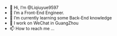- 👋 Hi, I’m @Liqiuyue9597
- 👀 I’m a Front-End Engineer.
- 🌱 I’m currently learning some Back-End knowledge
- 💞️ I work on WeChat in GuangZhou 
- 📫 How to reach me ...

<!---
Liqiuyue9597/Liqiuyue9597 is a ✨ special ✨ repository because its `README.md` (this file) appears on your GitHub profile.
You can click the Preview link to take a look at your changes.
--->
